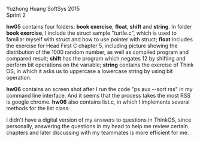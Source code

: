 Yuzhong Huang
SoftSys 2015  
Sprint 2

**hw05** contains four folders: **book exercise**, **float**, **shift** and **string**. In folder **book exercise**, I include the struct sample "turtle.c", which is used to familiar myself with struct and how to use pointer with struct; **float** includes the exercise for Head First C chapter 5, including picture showing the distribution of the 1000 random number, as well as compiled program and compared result; **shift** has the program which negates 12 by shifting and perform bit operations on the variable; **string** contains the exercise of Think OS, in which it asks us to uppercase a lowercase string by using bit operation.

**hw06** contains an screen shot after I run the code "ps aux --sort rss" in my command line interface. And it seems that the process takes the most RSS is google chrome. **hw06** also contains list.c, in which I implements several methods for the list class: 

I didn't have a digital version of my answers to questions in ThinkOS, since personally, answering the questions in my head to help me review certain chapters and later discussing with my teammates is more efficient for me.